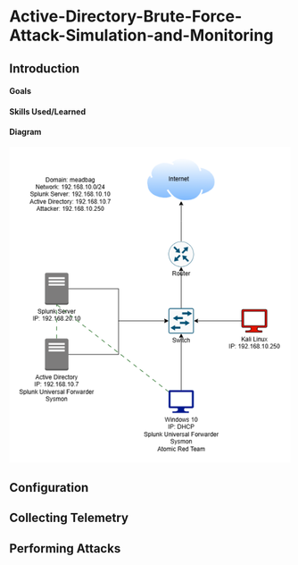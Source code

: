 # Active-Directory-Brute-Force-Attack-Simulation-and-Monitoring
## Introduction
#### Goals
#### Skills Used/Learned
#### Diagram
![Diagram](ADProject.png)
## Configuration
## Collecting Telemetry
## Performing Attacks
